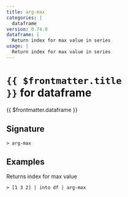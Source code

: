 ```yaml
---
title: arg-max
categories: |
  dataframe
version: 0.74.0
dataframe: |
  Return index for max value in series
usage: |
  Return index for max value in series
---
```


# <code>{{ $frontmatter.title }}</code> for dataframe

<div class='command-title'>{{ $frontmatter.dataframe }}</div>

## Signature

```> arg-max ```

## Examples

Returns index for max value
```shell
> [1 3 2] | into df | arg-max
```
